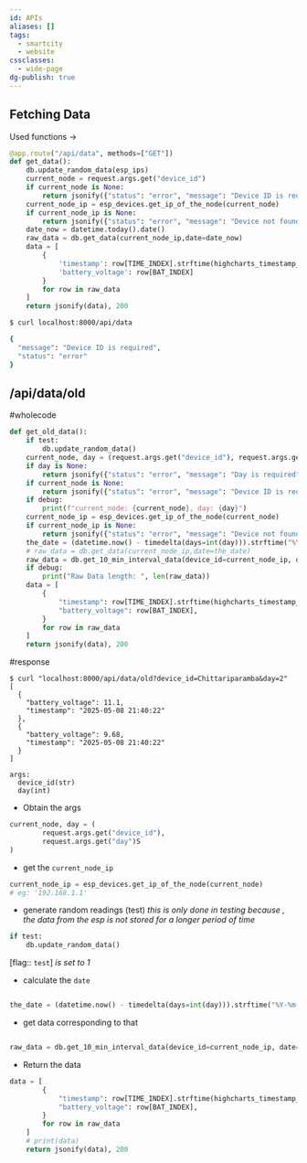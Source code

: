 ```yaml
---
id: APIs
aliases: []
tags:
  - smartcity
  - website
cssclasses:
  - wide-page
dg-publish: true
---
```


## Fetching Data

Used functions ->

```python
@app.route("/api/data", methods=["GET"])
def get_data():
    db.update_random_data(esp_ips)
    current_node = request.args.get("device_id")
    if current_node is None:
        return jsonify({"status": "error", "message": "Device ID is required"}), 400
    current_node_ip = esp_devices.get_ip_of_the_node(current_node)
    if current_node_ip is None:
        return jsonify({"status": "error", "message": "Device not found"}), 404t
    date_now = datetime.today().date()
    raw_data = db.get_data(current_node_ip,date=date_now)
    data = [
        {
            'timestamp': row[TIME_INDEX].strftime(highcharts_timestamp_format),
            'battery_voltage': row[BAT_INDEX]
        }
        for row in raw_data
    ]
    return jsonify(data), 200
```

```bash
$ curl localhost:8000/api/data

{
  "message": "Device ID is required",
  "status": "error"
}
```

## /api/data/old

#wholecode

```python
def get_old_data():
    if test:
        db.update_random_data()
    current_node, day = (request.args.get("device_id"), request.args.get("day"))
    if day is None:
        return jsonify({"status": "error", "message": "Day is required"}), 400
    if current_node is None:
        return jsonify({"status": "error", "message": "Device ID is required"}), 400
    if debug:
        print(f"current_node: {current_node}, day: {day}")
    current_node_ip = esp_devices.get_ip_of_the_node(current_node)
    if current_node_ip is None:
        return jsonify({"status": "error", "message": "Device not found"}), 404
    the_date = (datetime.now() - timedelta(days=int(day))).strftime("%Y-%m-%d")
    # raw_data = db.get_data(current_node_ip,date=the_date)
    raw_data = db.get_10_min_interval_data(device_id=current_node_ip, date=the_date)
    if debug:
        print("Raw Data length: ", len(raw_data))
    data = [
        {
            "timestamp": row[TIME_INDEX].strftime(highcharts_timestamp_format),
            "battery_voltage": row[BAT_INDEX],
        }
        for row in raw_data
    ]
    return jsonify(data), 200
```

#response

```
$ curl "localhost:8000/api/data/old?device_id=Chittariparamba&day=2"
[
  {
    "battery_voltage": 11.1,
    "timestamp": "2025-05-08 21:40:22"
  },
  {
    "battery_voltage": 9.68,
    "timestamp": "2025-05-08 21:40:22"
  }
]
```

```
args:
  device_id(str)
  day(int)
```

- Obtain the args

```python
current_node, day = (
        request.args.get("device_id"),
        request.args.get("day")S
)
```

- get the `current_node_ip`

```python
current_node_ip = esp_devices.get_ip_of_the_node(current_node)
# eg: '192.168.1.1'

```

- generate random readings (test)
  _this is only done in testing because , the data from the esp is not stored for a longer period of time_

```python
if test:
    db.update_random_data()
```

[flag:: `test`] _is set to 1_

- calculate the `date`

```python

the_date = (datetime.now() - timedelta(days=int(day))).strftime("%Y-%m-%d")
```

- get data corresponding to that

```python

raw_data = db.get_10_min_interval_data(device_id=current_node_ip, date=the_date)
```

- Return the data

```python
data = [
        {
            "timestamp": row[TIME_INDEX].strftime(highcharts_timestamp_format),
            "battery_voltage": row[BAT_INDEX],
        }
        for row in raw_data
    ]
    # print(data)
    return jsonify(data), 200
```
